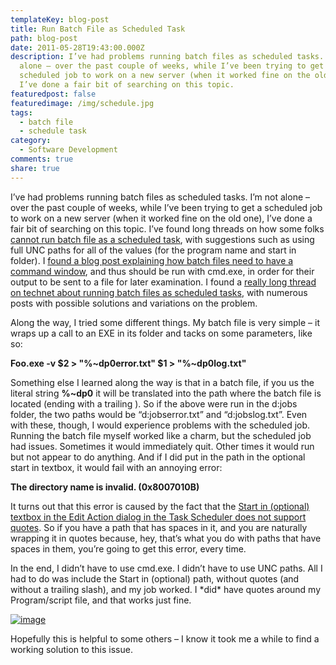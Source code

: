 ```yaml
---
templateKey: blog-post
title: Run Batch File as Scheduled Task
path: blog-post
date: 2011-05-28T19:43:00.000Z
description: I’ve had problems running batch files as scheduled tasks.  I’m not
  alone – over the past couple of weeks, while I’ve been trying to get a
  scheduled job to work on a new server (when it worked fine on the old one),
  I’ve done a fair bit of searching on this topic.
featuredpost: false
featuredimage: /img/schedule.jpg
tags:
  - batch file
  - schedule task
category:
  - Software Development
comments: true
share: true
---
```

I’ve had problems running batch files as scheduled tasks. I’m not alone – over the past couple of weeks, while I’ve been trying to get a scheduled job to work on a new server (when it worked fine on the old one), I’ve done a fair bit of searching on this topic. I’ve found long threads on how some folks [cannot run batch file as a scheduled task](http://www.annoyances.org/exec/forum/winxp/1229698587), with suggestions such as using full UNC paths for all of the values (for the program name and start in folder). I [found a blog post explaining how batch files need to have a command window](http://richarddingwall.name/2009/01/26/capture-the-output-from-a-scheduled-task), and thus should be run with cmd.exe, in order for their output to be sent to a file for later examination. I found a [really long thread on technet about running batch files as scheduled tasks](http://social.technet.microsoft.com/Forums/en/winservermanager/thread/d47d116e-10b9-44f0-9a30-7406c86c2fbe), with numerous posts with possible solutions and variations on the problem.

Along the way, I tried some different things. My batch file is very simple – it wraps up a call to an EXE in its folder and tacks on some parameters, like so:

**Foo.exe -v $2 > "%\~dp0error.txt" $1 > "%\~dp0log.txt"**

Something else I learned along the way is that in a batch file, if you us the literal string **%~dp0** it will be translated into the path where the batch file is located (ending with a trailing ). So if the above were run in the d:jobs folder, the two paths would be “d:jobserror.txt” and “d:jobslog.txt”. Even with these, though, I would experience problems with the scheduled job. Running the batch file myself worked like a charm, but the scheduled job had issues. Sometimes it would immediately quit. Other times it would run but not appear to do anything. And if I did put in the path in the optional start in textbox, it would fail with an annoying error:

**The directory name is invalid. (0x8007010B)**

It turns out that this error is caused by the fact that the [Start in (optional) textbox in the Edit Action dialog in the Task Scheduler does not support quotes](http://matthewcevans.com/blog/2010/08/11/windows-task-scheduler-the-directory-name-is-invalid-0x8007010b). So if you have a path that has spaces in it, and you are naturally wrapping it in quotes because, hey, that’s what you do with paths that have spaces in them, you’re going to get this error, every time.

In the end, I didn’t have to use cmd.exe. I didn’t have to use UNC paths. All I had to do was include the Start in (optional) path, without quotes (and without a trailing slash), and my job worked. I \*did\* have quotes around my Program/script file, and that works just fine.

[![image](<> "image")](http://stevesmithblog.com/files/media/image/Windows-Live-Writer/Run-Batch-File-as-Scheduled-Task_A64F/image_2.png)

Hopefully this is helpful to some others – I know it took me a while to find a working solution to this issue.